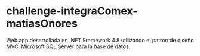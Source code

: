 # challenge-integraComex-matiasOnores
Web app desarrollada en .NET Framework 4.8 utilizando el patrón de diseño MVC, Microsoft SQL Server para la base de datos.
